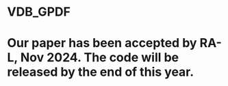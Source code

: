 # VDB_GPDF

# Our paper has been accepted by RA-L, Nov 2024. The code will be released by the end of this year.

